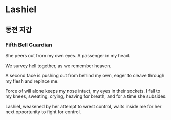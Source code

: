 # Lashiel 

## 동전 지갑

### Fifth Bell Guardian

She peers out from my own eyes. A passenger in my head. 

We survey hell together, as we remember heaven. 

A second face is pushing out from behind my own, eager to cleave through my flesh and replace me. 

Force of will alone keeps my nose intact, my eyes in their sockets. I fall to my knees, sweating, crying, heaving for breath, and for a time she subsides.

Lashiel, weakened by her attempt to wrest control, waits inside me for her next opportunity to fight for control.